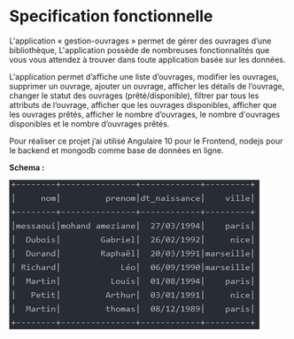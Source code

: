 # Specification fonctionnelle
L'application « gestion-ouvrages » permet de gérer des ouvrages d’une bibliothèque, L'application possède de nombreuses fonctionnalités que vous vous attendez à trouver dans toute application basée sur les données.

L'application permet d’affiche une liste d’ouvrages, modifier les ouvrages, supprimer un ouvrage, ajouter un ouvrage, afficher les détails de l’ouvrage, changer le statut des ouvrages (prêté/disponible), filtrer par tous les attributs de l’ouvrage, afficher que les ouvrages disponibles, afficher que les ouvrages prêtés, afficher le nombre d’ouvrages, le nombre d'ouvrages disponibles et le nombre d’ouvrages prêtés.

Pour réaliser ce projet j’ai utilisé Angulaire 10 pour le Frontend, nodejs pour le backend et mongodb comme base de données en ligne.

**Schema :**
 
![](https://github.com/mohand-ameziane-MESSAOUI/introduction-with-spark/blob/master/images/personDF.PNG)
